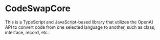 # CodeSwapCore
This is a TypeScript and JavaScript-based library that utilizes the OpenAI API to convert code from one selected language to another, such as class, interface, record, etc.
